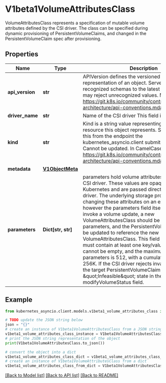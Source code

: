 # V1beta1VolumeAttributesClass

VolumeAttributesClass represents a specification of mutable volume attributes defined by the CSI driver. The class can be specified during dynamic provisioning of PersistentVolumeClaims, and changed in the PersistentVolumeClaim spec after provisioning.

## Properties

Name | Type | Description | Notes
------------ | ------------- | ------------- | -------------
**api_version** | **str** | APIVersion defines the versioned schema of this representation of an object. Servers should convert recognized schemas to the latest internal value, and may reject unrecognized values. More info: https://git.k8s.io/community/contributors/devel/sig-architecture/api-conventions.md#resources | [optional] 
**driver_name** | **str** | Name of the CSI driver This field is immutable. | 
**kind** | **str** | Kind is a string value representing the REST resource this object represents. Servers may infer this from the endpoint the kubernetes_asyncio.client submits requests to. Cannot be updated. In CamelCase. More info: https://git.k8s.io/community/contributors/devel/sig-architecture/api-conventions.md#types-kinds | [optional] 
**metadata** | [**V1ObjectMeta**](V1ObjectMeta.md) |  | [optional] 
**parameters** | **Dict[str, str]** | parameters hold volume attributes defined by the CSI driver. These values are opaque to the Kubernetes and are passed directly to the CSI driver. The underlying storage provider supports changing these attributes on an existing volume, however the parameters field itself is immutable. To invoke a volume update, a new VolumeAttributesClass should be created with new parameters, and the PersistentVolumeClaim should be updated to reference the new VolumeAttributesClass.  This field is required and must contain at least one key/value pair. The keys cannot be empty, and the maximum number of parameters is 512, with a cumulative max size of 256K. If the CSI driver rejects invalid parameters, the target PersistentVolumeClaim will be set to an \&quot;Infeasible\&quot; state in the modifyVolumeStatus field. | [optional] 

## Example

```python
from kubernetes_asyncio.client.models.v1beta1_volume_attributes_class import V1beta1VolumeAttributesClass

# TODO update the JSON string below
json = "{}"
# create an instance of V1beta1VolumeAttributesClass from a JSON string
v1beta1_volume_attributes_class_instance = V1beta1VolumeAttributesClass.from_json(json)
# print the JSON string representation of the object
print(V1beta1VolumeAttributesClass.to_json())

# convert the object into a dict
v1beta1_volume_attributes_class_dict = v1beta1_volume_attributes_class_instance.to_dict()
# create an instance of V1beta1VolumeAttributesClass from a dict
v1beta1_volume_attributes_class_from_dict = V1beta1VolumeAttributesClass.from_dict(v1beta1_volume_attributes_class_dict)
```
[[Back to Model list]](../README.md#documentation-for-models) [[Back to API list]](../README.md#documentation-for-api-endpoints) [[Back to README]](../README.md)


